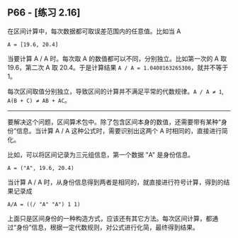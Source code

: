 ## P66 - [练习 2.16]

在区间计算中，每次数据都可取误差范围内的任意值。比如当 A

```
A = [19.6, 20.4]
```

当要计算 A / A 时。每次取 A 的数值都可以不同，分别独立。比如第一次的 A 取 19.6，第二次 A 取 20.4。于是计算结果 `A / A = 1.0408163265306`，就并不等于 1。

每次区间取值分别独立，导致区间的计算并不满足平常的代数规律。`A / A ≠ 1`, `A(B + C) ≠ AB + AC`。

------

要解决这个问题，区间算术包中。除了包含区间本身的数值，还需要带有某种“身份”信息。当计算 A / A 这种公式时，需要识别出这两个 A 时相同的，直接进行简化。

比如，可以将区间记录为三元组信息，第一个数据 "A" 是身份信息。

```
A = ("A", 19.6, 20.4)
```

当计算 A / A 时，从身份信息得到两者是相同的，就直接进行符号计算，得到的结果记录成

```
A/A = ((/ "A" "A") 1 1)
```

上面只是区间身份的一种构造方式，应该还有其它方法。每次区间计算，都通过“身份”信息，根据一定代数规则，对公式进行化简，最终得到结果。
